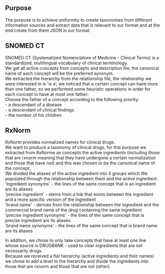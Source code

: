 ## Purpose

The purpose is to achieve uniformity to create taxonomies from different information sources 
and extract data that is relevant to our format and at the end create from them JSON in our format.

## SNOMED CT
SNOMED CT (Systematized Nomenclature of Medicine - Clinical Terms) is a standardized, multilingual vocabulary of clinical terminology.
<br> We get all active concepts from concepts and description file, the canonical name of each concept will be the preferred synonym.
<br> We extracted the hierarchy from the relationship file, the relationship we were interested in is 'is a', we noticed that a certain concept can have more than one father, 
so we performed some heuristic operations in order for each concept to have at most one father:
<br> Choose the father of a concept according to the following priority:
<br>- a descendant of a disease 
<br>- a descendant of clinical findings
<br>- the number of his children


## RxNorm
RxNorm provides normalized names for clinical drugs.
<br> We want to produce a taxonomy of clinical drugs, for this purpose we extracted from RxNorme as
concepts the active ingredients (including those that are rxnorm meaning that they have undergone
a certain normalization and those that have not) and this was chosen to be the canonical name of the concept,
<br> We divided the aliases of the active ingredient into 5 groups which We populated through the relationship between them and the active ingredient:
<br> 'ingredient synonyms' - the lines of the same concept that is an ingredient are its aliases
<br> 'precise ingredient' - stems from a link that exists between the ingredient and a more specific version of the ingredient
<br> 'brand name' - derives from the relationship between the ingredient and the commercial brand name of the drug containing the same ingredient
<br> 'precise ingredient synonyms' - the lines of the same concept that is precise ingredient are its aliases
<br> 'brand name synonyms' - the lines of the same concept that is brand name are its aliases

In addition, we chose to only take concepts that have at least one line whose source is DRUGBANK - used to clear ingredients that are not necessarily drugs.
<br> Because we received a flat hierarchy (active ingredients and their names) we chose to add a level to the hierarchy and divide the ingredients into those that are rxnorm and those that are not (other).